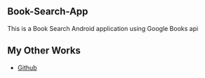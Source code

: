 ## Book-Search-App
This is a Book Search Android application using Google Books api

## My Other Works
- [Github](https://github.com/Poujhit)
